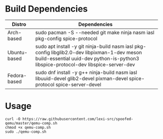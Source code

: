 # Build Dependencies
| Distro | Dependencies |
| -----  | ------------ |
|  Arch-based   | sudo pacman -S --needed git make ninja nasm iasl pkg-config spice-protocol |
|  Ubuntu-based | sudo apt install -y git ninja-build nasm iasl pkg-config libglib2.0-dev libpixman-1-dev meson build-essential uuid-dev python-is-python3 libspice-protocol-dev libspice-server-dev |
|  Fedora-based | sudo dnf install -y g++ ninja-build nasm iasl libuuid-devel glib2-devel pixman-devel spice-protocol spice-server-devel |

# Usage
```
curl -O https://raw.githubusercontent.com/lexi-src/spoofed-qemu/master/qemu-comp.sh
chmod +x qemu-comp.sh
sudo ./qemu-comp.sh
```
